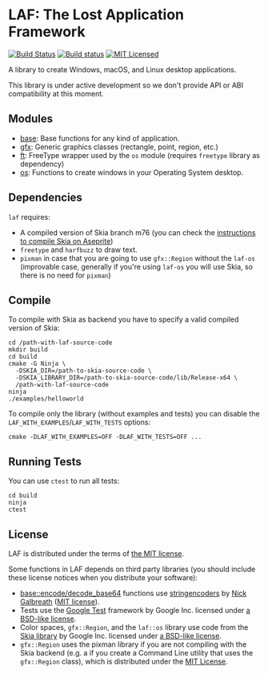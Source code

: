 # LAF: The Lost Application Framework

[![Build Status](https://travis-ci.org/aseprite/laf.svg)](https://travis-ci.org/aseprite/laf)
[![Build status](https://ci.appveyor.com/api/projects/status/3hqecxtkobx2gofo?svg=true)](https://ci.appveyor.com/project/dacap/laf)
[![MIT Licensed](https://img.shields.io/badge/license-MIT-blue.svg)](LICENSE.txt)

A library to create Windows, macOS, and Linux desktop applications.

This library is under active development so we don't provide API or
ABI compatibility at this moment.

## Modules

* [base](base): Base functions for any kind of application.
* [gfx](gfx): Generic graphics classes (rectangle, point, region, etc.)
* [ft](ft): FreeType wrapper used by the `os` module (requires `freetype` library as dependency)
* [os](os): Functions to create windows in your Operating System desktop.

## Dependencies

`laf` requires:

* A compiled version of Skia branch m76 (you can check the
  [instructions to compile Skia on Aseprite](https://github.com/aseprite/aseprite/blob/master/INSTALL.md#building-skia-dependency))
* `freetype` and `harfbuzz` to draw text.
* `pixman` in case that you are going to use `gfx::Region` without the
  `laf-os` (improvable case, generally if you're using `laf-os` you
  will use Skia, so there is no need for `pixman`)

## Compile

To compile with Skia as backend you have to specify a valid compiled version of Skia:

```
cd /path-with-laf-source-code
mkdir build
cd build
cmake -G Ninja \
  -DSKIA_DIR=/path-to-skia-source-code \
  -DSKIA_LIBRARY_DIR=/path-to-skia-source-code/lib/Release-x64 \
  /path-with-laf-source-code
ninja
./examples/helloworld
```

To compile only the library (without examples and tests) you can
disable the `LAF_WITH_EXAMPLES`/`LAF_WITH_TESTS` options:

```
cmake -DLAF_WITH_EXAMPLES=OFF -DLAF_WITH_TESTS=OFF ...
```

## Running Tests

You can use `ctest` to run all tests:

```
cd build
ninja
ctest
```

## License

LAF is distributed under the terms of [the MIT license](LICENSE.txt).

Some functions in LAF depends on third party libraries (you should
include these license notices when you distribute your software):

* [base::encode/decode_base64](base/base64.cpp) functions use
  [stringencoders](https://github.com/client9/stringencoders) by
  [Nick Galbreath](https://github.com/client9)
  ([MIT license](https://github.com/aseprite/stringencoders/blob/master/LICENSE)).
* Tests use the [Google Test](https://github.com/aseprite/googletest/tree/master/googletest)
  framework by Google Inc. licensed under
  [a BSD-like license](https://github.com/aseprite/googletest/blob/master/googletest/LICENSE).
* Color spaces, `gfx::Region`, and the `laf::os` library use code from
  the [Skia library](https://skia.org) by Google Inc. licensed under
  [a BSD-like license](https://github.com/aseprite/skia/blob/master/LICENSE).
* `gfx::Region` uses the pixman library if you are not compiling with
  the Skia backend (e.g. a if you create a Command Line utility that
  uses the `gfx::Region` class), which is distributed under the [MIT
  License](https://cgit.freedesktop.org/pixman/tree/COPYING).
